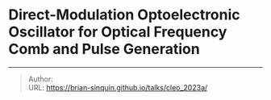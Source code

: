 # Direct-Modulation Optoelectronic Oscillator for Optical Frequency Comb and Pulse Generation



---

> Author:   
> URL: https://brian-sinquin.github.io/talks/cleo_2023a/  

